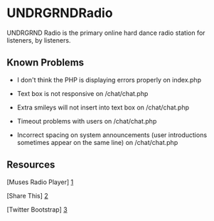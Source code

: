 UNDRGRNDRadio
=============

UNDRGRND Radio is the primary online hard dance radio station for listeners, by listeners.

Known Problems
--------------------

- I don't think the PHP is displaying errors properly on index.php

- Text box is not responsive on /chat/chat.php

- Extra smileys will not insert into text box on /chat/chat.php

- Timeout problems with users on /chat/chat.php

- Incorrect spacing on system announcements (user introductions sometimes appear on the same line) on /chat/chat.php

Resources
--------------------

[Muses Radio Player] [1]

[Share This] [2]

[Twitter Bootstrap] [3]

  [1]: http://www.musesradioplayer.com/        "Muses Radio Player"
  [2]: http://sharethis.com/  "Share This"
  [3]: http://twitter.github.com/bootstrap/    "Twitter Bootstrap"